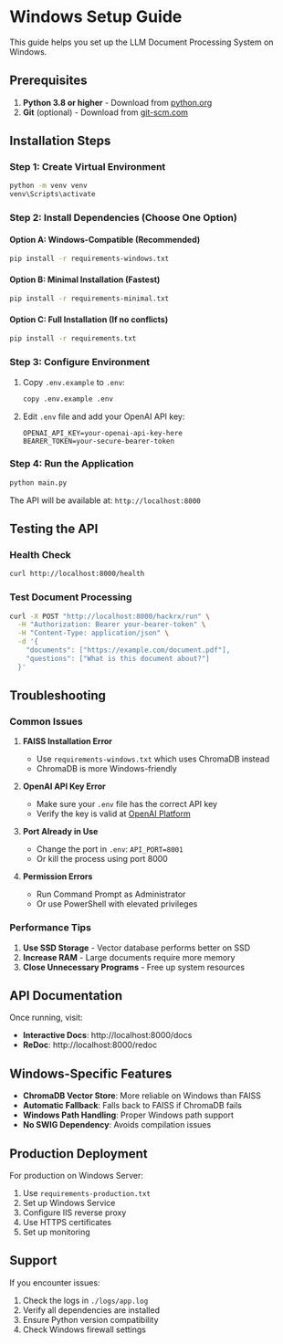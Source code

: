 # Windows Setup Guide

This guide helps you set up the LLM Document Processing System on Windows.

## Prerequisites

1. **Python 3.8 or higher** - Download from [python.org](https://www.python.org/downloads/)
2. **Git** (optional) - Download from [git-scm.com](https://git-scm.com/downloads)

## Installation Steps

### Step 1: Create Virtual Environment

```bash
python -m venv venv
venv\Scripts\activate
```

### Step 2: Install Dependencies (Choose One Option)

#### Option A: Windows-Compatible (Recommended)

```bash
pip install -r requirements-windows.txt
```

#### Option B: Minimal Installation (Fastest)

```bash
pip install -r requirements-minimal.txt
```

#### Option C: Full Installation (If no conflicts)

```bash
pip install -r requirements.txt
```

### Step 3: Configure Environment

1. Copy `.env.example` to `.env`:

   ```bash
   copy .env.example .env
   ```

2. Edit `.env` file and add your OpenAI API key:
   ```
   OPENAI_API_KEY=your-openai-api-key-here
   BEARER_TOKEN=your-secure-bearer-token
   ```

### Step 4: Run the Application

```bash
python main.py
```

The API will be available at: `http://localhost:8000`

## Testing the API

### Health Check

```bash
curl http://localhost:8000/health
```

### Test Document Processing

```bash
curl -X POST "http://localhost:8000/hackrx/run" \
  -H "Authorization: Bearer your-bearer-token" \
  -H "Content-Type: application/json" \
  -d '{
    "documents": ["https://example.com/document.pdf"],
    "questions": ["What is this document about?"]
  }'
```

## Troubleshooting

### Common Issues

1. **FAISS Installation Error**

   - Use `requirements-windows.txt` which uses ChromaDB instead
   - ChromaDB is more Windows-friendly

2. **OpenAI API Key Error**

   - Make sure your `.env` file has the correct API key
   - Verify the key is valid at [OpenAI Platform](https://platform.openai.com/)

3. **Port Already in Use**

   - Change the port in `.env`: `API_PORT=8001`
   - Or kill the process using port 8000

4. **Permission Errors**
   - Run Command Prompt as Administrator
   - Or use PowerShell with elevated privileges

### Performance Tips

1. **Use SSD Storage** - Vector database performs better on SSD
2. **Increase RAM** - Large documents require more memory
3. **Close Unnecessary Programs** - Free up system resources

## API Documentation

Once running, visit:

- **Interactive Docs**: http://localhost:8000/docs
- **ReDoc**: http://localhost:8000/redoc

## Windows-Specific Features

- **ChromaDB Vector Store**: More reliable on Windows than FAISS
- **Automatic Fallback**: Falls back to FAISS if ChromaDB fails
- **Windows Path Handling**: Proper Windows path support
- **No SWIG Dependency**: Avoids compilation issues

## Production Deployment

For production on Windows Server:

1. Use `requirements-production.txt`
2. Set up Windows Service
3. Configure IIS reverse proxy
4. Use HTTPS certificates
5. Set up monitoring

## Support

If you encounter issues:

1. Check the logs in `./logs/app.log`
2. Verify all dependencies are installed
3. Ensure Python version compatibility
4. Check Windows firewall settings
